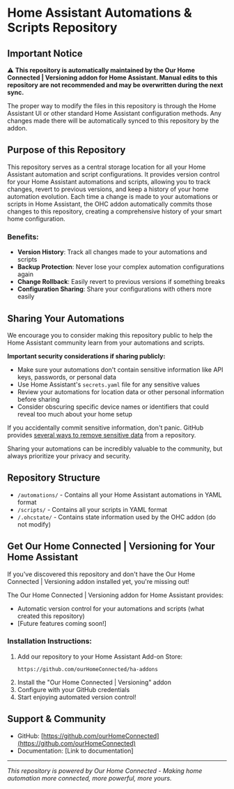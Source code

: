 # Home Assistant Automations & Scripts Repository

## Important Notice

⚠️ **This repository is automatically maintained by the Our Home Connected | Versioning addon for Home Assistant. Manual edits to this repository are not recommended and may be overwritten during the next sync.**

The proper way to modify the files in this repository is through the Home Assistant UI or other standard Home Assistant configuration methods. Any changes made there will be automatically synced to this repository by the addon.

## Purpose of this Repository

This repository serves as a central storage location for all your Home Assistant automation and script configurations. It provides version control for your Home Assistant automations and scripts, allowing you to track changes, revert to previous versions, and keep a history of your home automation evolution. Each time a change is made to your automations or scripts in Home Assistant, the OHC addon automatically commits those changes to this repository, creating a comprehensive history of your smart home configuration.

### Benefits:

- **Version History**: Track all changes made to your automations and scripts
- **Backup Protection**: Never lose your complex automation configurations again
- **Change Rollback**: Easily revert to previous versions if something breaks
- **Configuration Sharing**: Share your configurations with others more easily

## Sharing Your Automations

We encourage you to consider making this repository public to help the Home Assistant community learn from your automations and scripts.

**Important security considerations if sharing publicly:**

- Make sure your automations don't contain sensitive information like API keys, passwords, or personal data
- Use Home Assistant's `secrets.yaml` file for any sensitive values
- Review your automations for location data or other personal information before sharing
- Consider obscuring specific device names or identifiers that could reveal too much about your home setup

If you accidentally commit sensitive information, don't panic. GitHub provides [several ways to remove sensitive data](https://docs.github.com/en/authentication/keeping-your-account-and-data-secure/removing-sensitive-data-from-a-repository) from a repository.

Sharing your automations can be incredibly valuable to the community, but always prioritize your privacy and security.

## Repository Structure

- `/automations/` - Contains all your Home Assistant automations in YAML format
- `/scripts/` - Contains all your scripts in YAML format
- `/.ohcstate/` - Contains state information used by the OHC addon (do not modify)

## Get Our Home Connected | Versioning for Your Home Assistant

If you've discovered this repository and don't have the Our Home Connected | Versioning addon installed yet, you're missing out!

The Our Home Connected | Versioning addon for Home Assistant provides:

- Automatic version control for your automations and scripts (what created this repository)
- [Future features coming soon!]

### Installation Instructions:

1. Add our repository to your Home Assistant Add-on Store:
   ```
   https://github.com/ourHomeConnected/ha-addons
   ```
2. Install the "Our Home Connected | Versioning" addon
3. Configure with your GitHub credentials
4. Start enjoying automated version control!

## Support & Community

- GitHub: [https://github.com/ourHomeConnected](https://github.com/ourHomeConnected)
- Documentation: [Link to documentation]

---

_This repository is powered by Our Home Connected - Making home automation more connected, more powerful, more yours._
